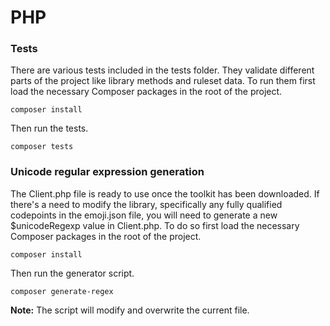 # PHP

### Tests

There are various tests included in the tests folder. They validate different parts of the project like library methods and ruleset data. To run them first load the necessary Composer packages in the root of the project.

`composer install`

Then run the tests.

`composer tests`

### Unicode regular expression generation

The Client.php file is ready to use once the toolkit has been downloaded. If there's a need to modify the library, specifically any fully qualified codepoints in the emoji.json file, you will need to generate a new $unicodeRegexp value in Client.php.
To do so first load the necessary Composer packages in the root of the project.

`composer install`

Then run the generator script.

`composer generate-regex`

**Note:** The script will modify and overwrite the current file.